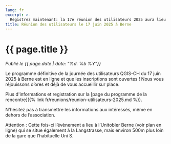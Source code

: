 ```yaml
---
lang: fr
excerpt: >-
  Registrez maintenant: la 17e réunion des utilisateurs 2025 aura lieu le mardi 17 juin à Berne.
title: Réunion des utilisateurs le 17 juin 2025 à Berne
---
```


# {{ page.title }}

*Publié le {{ page.date | date: "%d. %b %Y"}}*

Le programme définitive de la journée des utilisateurs QGIS-CH du 17 juin 2025 à Berne est en ligne et que les inscriptions sont ouvertes ! Nous vous réjouissons d’ores et déjà de vous accueillir sur place.

Plus d'informations et registration sur la [page du programme de la rencontre]({% link fr/reunions/reunion-utilisateurs-2025.md %}).

N’hésitez pas à transmettre les informations aux intéressés, même en dehors de l’association.

Attention :
Cette fois-ci l’évènement a lieu à l’Unitobler  Berne (voir plan en ligne) qui se situe également à la Langstrasse, mais environ 500m plus loin de la gare que l’habituelle Uni S.
